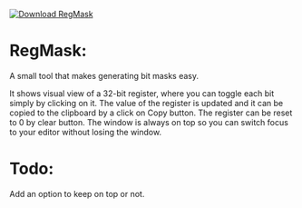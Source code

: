 
[![Download RegMask](https://img.shields.io/sourceforge/dt/regmask.svg)](https://sourceforge.net/projects/regmask/files/latest/download)

# RegMask:
A small tool that makes generating bit masks easy.

It shows  visual view of a 32-bit register, where you can toggle each bit simply by clicking on it.
The value of the register is updated and it can be copied to the clipboard by a click on Copy button.
The register can be reset to 0 by clear button.
The window is always on top so you can switch focus to your editor without losing the window.

# Todo:
Add an option to keep on top or not.
